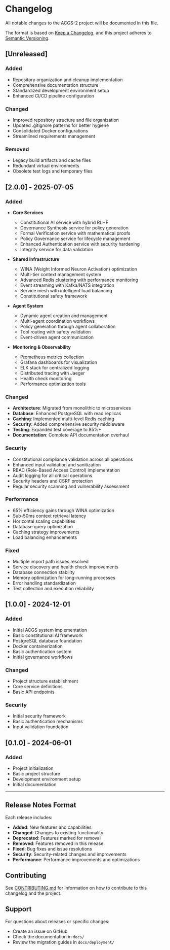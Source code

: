<!-- Constitutional Hash: cdd01ef066bc6cf2 -->

# Changelog

All notable changes to the ACGS-2 project will be documented in this file.

The format is based on [Keep a Changelog](https://keepachangelog.com/en/1.0.0/),
and this project adheres to [Semantic Versioning](https://semver.org/spec/v2.0.0.html).

## [Unreleased]

### Added

- Repository organization and cleanup implementation
- Comprehensive documentation structure
- Standardized development environment setup
- Enhanced CI/CD pipeline configuration

### Changed

- Improved repository structure and file organization
- Updated .gitignore patterns for better hygiene
- Consolidated Docker configurations
- Streamlined requirements management

### Removed

- Legacy build artifacts and cache files
- Redundant virtual environments
- Obsolete test logs and temporary files

## [2.0.0] - 2025-07-05

### Added

- **Core Services**

  - Constitutional AI service with hybrid RLHF
  - Governance Synthesis service for policy generation
  - Formal Verification service with mathematical proofs
  - Policy Governance service for lifecycle management
  - Enhanced Authentication service with security hardening
  - Integrity service for data validation

- **Shared Infrastructure**

  - WINA (Weight Informed Neuron Activation) optimization
  - Multi-tier context management system
  - Advanced Redis clustering with performance monitoring
  - Event streaming with Kafka/NATS integration
  - Service mesh with intelligent load balancing
  - Constitutional safety framework

- **Agent System**

  - Dynamic agent creation and management
  - Multi-agent coordination workflows
  - Policy generation through agent collaboration
  - Tool routing with safety validation
  - Event-driven agent communication

- **Monitoring & Observability**
  - Prometheus metrics collection
  - Grafana dashboards for visualization
  - ELK stack for centralized logging
  - Distributed tracing with Jaeger
  - Health check monitoring
  - Performance optimization tools

### Changed

- **Architecture**: Migrated from monolithic to microservices
- **Database**: Enhanced PostgreSQL with read replicas
- **Caching**: Implemented multi-level Redis caching
- **Security**: Added comprehensive security middleware
- **Testing**: Expanded test coverage to 85%+
- **Documentation**: Complete API documentation overhaul

### Security

- Constitutional compliance validation across all operations
- Enhanced input validation and sanitization
- RBAC (Role-Based Access Control) implementation
- Audit logging for all critical operations
- Security headers and CSRF protection
- Regular security scanning and vulnerability assessment

### Performance

- 65% efficiency gains through WINA optimization
- Sub-50ms context retrieval latency
- Horizontal scaling capabilities
- Database query optimization
- Caching strategy improvements
- Load balancing enhancements

### Fixed

- Multiple import path issues resolved
- Service discovery and health check improvements
- Database connection stability
- Memory optimization for long-running processes
- Error handling standardization
- Test collection and execution reliability

## [1.0.0] - 2024-12-01

### Added

- Initial ACGS system implementation
- Basic constitutional AI framework
- PostgreSQL database foundation
- Docker containerization
- Basic authentication system
- Initial governance workflows

### Changed

- Project structure establishment
- Core service definitions
- Basic API endpoints

### Security

- Initial security framework
- Basic authentication mechanisms
- Input validation foundation

## [0.1.0] - 2024-06-01

### Added

- Project initialization
- Basic project structure
- Development environment setup
- Initial documentation

---

## Release Notes Format

Each release includes:

- **Added**: New features and capabilities
- **Changed**: Changes to existing functionality
- **Deprecated**: Features marked for removal
- **Removed**: Features removed in this release
- **Fixed**: Bug fixes and issue resolutions
- **Security**: Security-related changes and improvements
- **Performance**: Performance improvements and optimizations

## Contributing

See [CONTRIBUTING.md](CONTRIBUTING.md) for information on how to contribute to this changelog and the project.

## Support

For questions about releases or specific changes:

- Create an issue on GitHub
- Check the documentation in `docs/`
- Review the migration guides in `docs/deployment/`
